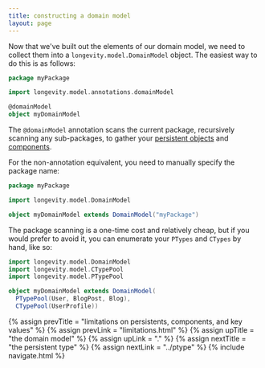 ```yaml
---
title: constructing a domain model
layout: page
---
```


Now that we've built out the elements of our domain model, we need to
collect them into a `longevity.model.DomainModel` object. The
easiest way to do this is as follows:

```scala
package myPackage

import longevity.model.annotations.domainModel

@domainModel
object myDomainModel
```

The `@domainModel` annotation scans the current package, recursively
scanning any sub-packages, to gather your [persistent
objects](persistents.html) and [components](components.html).

For the non-annotation equivalent, you need to manually specify the
package name:

```scala
package myPackage

import longevity.model.DomainModel

object myDomainModel extends DomainModel("myPackage")
```

The package scanning is a one-time cost and relatively cheap, but if
you would prefer to avoid it, you can enumerate your `PTypes` and
`CTypes` by hand, like so:

```scala
import longevity.model.DomainModel
import longevity.model.CTypePool
import longevity.model.PTypePool

object myDomainModel extends DomainModel(
  PTypePool(User, BlogPost, Blog),
  CTypePool(UserProfile))
```

{% assign prevTitle = "limitations on persistents, components, and key values" %}
{% assign prevLink  = "limitations.html" %}
{% assign upTitle   = "the domain model" %}
{% assign upLink    = "." %}
{% assign nextTitle = "the persistent type" %}
{% assign nextLink  = "../ptype" %}
{% include navigate.html %}

